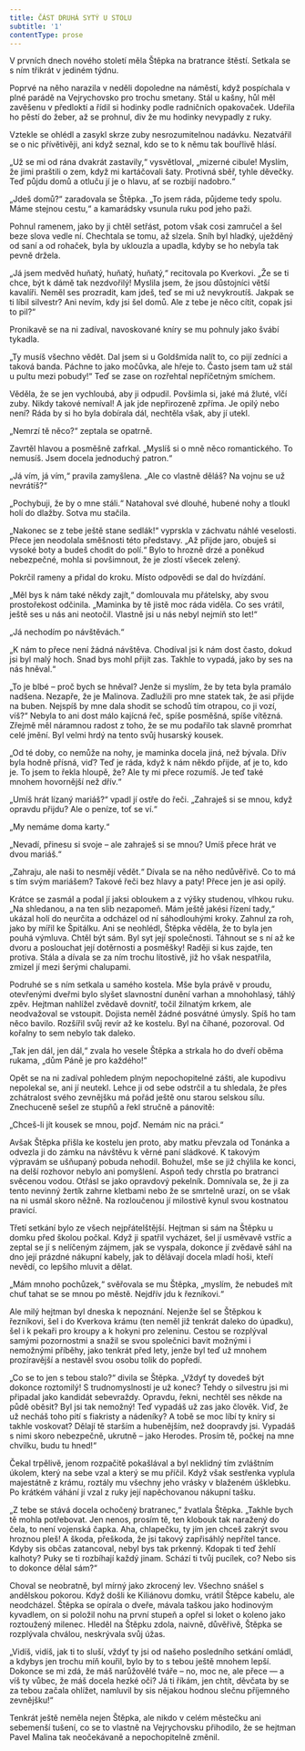 ```yaml
---
title: ČÁST DRUHÁ SYTÝ U STOLU
subtitle: '1'
contentType: prose
---
```


<section>

V prvních dnech nového století měla Štěpka na bratrance štěstí. Setkala se s ním třikrát v jediném týdnu.

Poprvé na něho narazila v neděli dopoledne na náměstí, když pospíchala v plné parádě na Vejrychovsko pro trochu smetany. Stál u kašny, hůl měl zavěšenu v předloktí a řídil si hodinky podle radničních opakovaček. Udeřila ho pěstí do žeber, až se prohnul, div že mu hodinky nevypadly z ruky.

Vztekle se ohlédl a zasykl skrze zuby nesrozumitelnou nadávku. Nezatvářil se o nic přívětivěji, ani když seznal, kdo se to k němu tak bouřlivě hlásí.

„Už se mi od rána dvakrát zastavily,“ vysvětloval, „mizerné cibule! Myslím, že jimi praštili o zem, když mi kartáčovali šaty. Protivná sběř, tyhle děvečky. Teď půjdu domů a otluču jí je o hlavu, ať se rozbijí nadobro.“

„Jdeš domů?“ zaradovala se Štěpka. „To jsem ráda, půjdeme tedy spolu. Máme stejnou cestu,“ a kamarádsky vsunula ruku pod jeho paži.

Pohnul ramenem, jako by ji chtěl setřást, potom však cosi zamručel a šel beze slova vedle ní. Chechtala se tomu, až slzela. Sníh byl hladký, uježděný od saní a od rohaček, byla by uklouzla a upadla, kdyby se ho nebyla tak pevně držela.

„Já jsem medvěd huňatý, huňatý, huňatý,“ recitovala po Kverkovi. „Že se ti chce, být k dámě tak nezdvořilý! Myslila jsem, že jsou důstojníci větší kavalíři. Neměl ses prozradit, kam jdeš, teď se mi už nevykroutíš. Jakpak se ti líbil silvestr? Ani nevím, kdy jsi šel domů. Ale z tebe je něco cítit, copak jsi to pil?“

Pronikavě se na ni zadíval, navoskované kníry se mu pohnuly jako švábí tykadla.

„Ty musíš všechno vědět. Dal jsem si u Goldšmída nalít to, co pijí zedníci a taková banda. Páchne to jako močůvka, ale hřeje to. Často jsem tam už stál u pultu mezi pobudy!“ Teď se zase on rozřehtal nepříčetným smíchem.

Věděla, že se jen vychloubá, aby ji odpudil. Povšimla si, jaké má žluté, vlčí zuby. Nikdy takové nemíval! A jak jde nepřirozeně zpříma. Je opilý nebo není? Ráda by si ho byla dobírala dál, nechtěla však, aby jí utekl.

„Nemrzí tě něco?“ zeptala se opatrně.

Zavrtěl hlavou a posměšně zafrkal. „Myslíš si o mně něco romantického. To nemusíš. Jsem docela jednoduchý patron.“

„Já vím, já vím,“ pravila zamyšlena. „Ale co vlastně děláš? Na vojnu se už nevrátíš?“

„Pochybuji, že by o mne stáli.“ Natahoval své dlouhé, hubené nohy a tloukl holí do dlažby. Sotva mu stačila.

„Nakonec se z tebe ještě stane sedlák!“ vyprskla v záchvatu náhlé veselosti. Přece jen neodolala směšnosti této představy. „Až přijde jaro, obuješ si vysoké boty a budeš chodit do polí.“ Bylo to hrozně drzé a poněkud nebezpečné, mohla si povšimnout, že je zlostí všecek zelený.

Pokrčil rameny a přidal do kroku. Místo odpovědi se dal do hvízdání.

„Měl bys k nám také někdy zajít,“ domlouvala mu přátelsky, aby svou prostořekost odčinila. „Maminka by tě jistě moc ráda viděla. Co ses vrátil, ještě ses u nás ani neotočil. Vlastně jsi u nás nebyl nejmíň sto let!“

„Já nechodím po návštěvách.“

„K nám to přece není žádná návštěva. Chodíval jsi k nám dost často, dokud jsi byl malý hoch. Snad bys mohl přijít zas. Takhle to vypadá, jako by ses na nás hněval.“

„To je blbé – proč bych se hněval? Jenže si myslím, že by teta byla pramálo nadšena. Nezapře, že je Malinova. Zadlužili pro mne statek tak, že asi přijde na buben. Nejspíš by mne dala shodit se schodů tím otrapou, co ji vozí, víš?“ Nebyla to ani dost málo kajícná řeč, spíše posměšná, spíše vítězná. Zřejmě měl náramnou radost z toho, že se mu podařilo tak slavně promrhat celé jmění. Byl velmi hrdý na tento svůj husarský kousek.

„Od té doby, co nemůže na nohy, je maminka docela jiná, než bývala. Dřív byla hodně přísná, viď? Teď je ráda, když k nám někdo přijde, ať je to, kdo je. To jsem to řekla hloupě, že? Ale ty mi přece rozumíš. Je teď také mnohem hovornější než dřív.“

„Umíš hrát lízaný mariáš?“ vpadl jí ostře do řeči. „Zahraješ si se mnou, když opravdu přijdu? Ale o peníze, toť se ví.“

„My nemáme doma karty.“

„Nevadí, přinesu si svoje – ale zahraješ si se mnou? Umíš přece hrát ve dvou mariáš.“

„Zahraju, ale naši to nesmějí vědět.“ Dívala se na něho nedůvěřivě. Co to má s tím svým mariášem? Takové řeči bez hlavy a paty! Přece jen je asi opilý.

Krátce se zasmál a podal jí jaksi obloukem a z výšky studenou, vlhkou ruku. „Na shledanou, a na ten slib nezapomeň. Mám ještě jakési řízení tady,“ ukázal holí do neurčita a odcházel od ní sáhodlouhými kroky. Zahnul za roh, jako by mířil ke Špitálku. Ani se neohlédl, Štěpka věděla, že to byla jen pouhá výmluva. Chtěl být sám. Byl syt její společnosti. Táhnout se s ní až ke dvoru a poslouchat její dotěrnosti a posměšky! Raději si kus zajde, ten protiva. Stála a dívala se za ním trochu lítostivě, již ho však nespatřila, zmizel jí mezi šerými chalupami.

Podruhé se s ním setkala u samého kostela. Mše byla právě v proudu, otevřenými dveřmi bylo slyšet slavnostní dunění varhan a mnohohlasý, táhlý zpěv. Hejtman nahlížel zvědavě dovnitř, točil žilnatým krkem, ale neodvažoval se vstoupit. Dojista neměl žádné posvátné úmysly. Spíš ho tam něco bavilo. Rozšířil svůj revír až ke kostelu. Byl na číhané, pozoroval. Od kořalny to sem nebylo tak daleko.

„Tak jen dál, jen dál,“ zvala ho vesele Štěpka a strkala ho do dveří oběma rukama, „dům Páně je pro každého!“

Opět se na ni zadíval pohledem plným nepochopitelné zášti, ale kupodivu nepolekal se, ani jí neutekl. Lehce ji od sebe odstrčil a tu shledala, že přes zchátralost svého zevnějšku má pořád ještě onu starou selskou sílu. Znechuceně sešel ze stupňů a řekl stručně a pánovitě:

„Chceš-li jít kousek se mnou, pojď. Nemám nic na práci.“

Avšak Štěpka přišla ke kostelu jen proto, aby matku převzala od Tonánka a odvezla ji do zámku na návštěvu k věrné paní sládkové. K takovým výpravám se ušňupaný pobuda nehodil. Bohužel, mše se již chýlila ke konci, na delší rozhovor nebylo ani pomyšlení. Aspoň tedy chrstla po bratranci svěcenou vodou. Otřásl se jako opravdový pekelník. Domnívala se, že ji za tento nevinný žertík zahrne kletbami nebo že se smrtelně urazí, on se však na ni usmál skoro něžně. Na rozloučenou jí milostivě kynul svou kostnatou pravicí.

Třetí setkání bylo ze všech nejpřátelštější. Hejtman si sám na Štěpku u domku před školou počkal. Když ji spatřil vycházet, šel jí usměvavě vstříc a zeptal se jí s nelíčeným zájmem, jak se vyspala, dokonce jí zvědavě sáhl na dno její prázdné nákupní kabely, jak to dělávají docela mladí hoši, kteří nevědí, co lepšího mluvit a dělat.

„Mám mnoho pochůzek,“ svěřovala se mu Štěpka, „myslím, že nebudeš mít chuť tahat se se mnou po městě. Nejdřív jdu k řezníkovi.“

Ale milý hejtman byl dneska k nepoznání. Nejenže šel se Štěpkou k řezníkovi, šel i do Kverkova krámu (ten neměl již tenkrát daleko do úpadku), šel i k pekaři pro kroupy a k hokyni pro zeleninu. Cestou se rozplýval samými pozornostmi a snažil se svou společnici bavit možnými i nemožnými příběhy, jako tenkrát před lety, jenže byl teď už mnohem prozíravější a nestavěl svou osobu tolik do popředí.

„Co se to jen s tebou stalo?“ divila se Štěpka. „Vždyť ty dovedeš být dokonce roztomilý! S trudnomyslností je už konec? Tehdy o silvestru jsi mi připadal jako kandidát sebevraždy. Opravdu, řekni, nechtěl ses někde na půdě oběsit? Byl jsi tak nemožný! Teď vypadáš už zas jako člověk. Viď, že už necháš toho pití s fiakristy a nádeníky? A tobě se moc líbí ty kníry si takhle voskovat? Dělají tě starším a hubenějším, než doopravdy jsi. Vypadáš s nimi skoro nebezpečně, ukrutně – jako Herodes. Prosím tě, počkej na mne chvilku, budu tu hned!“

Čekal trpělivě, jenom rozpačitě pokašlával a byl neklidný tím zvláštním úkolem, který na sebe vzal a který se mu příčil. Když však sestřenka vyplula majestátně z krámu, roztály mu všechny jeho vrásky v blaženém úšklebku. Po krátkém váhání jí vzal z ruky její napěchovanou nákupní tašku.

„Z tebe se stává docela ochočený bratranec,“ žvatlala Štěpka. „Takhle bych tě mohla potřebovat. Jen nenos, prosím tě, ten klobouk tak naražený do čela, to není vojenská čapka. Aha, chlapečku, ty jím jen chceš zakrýt svou hroznou pleš! A škoda, přeškoda, že jsi takový zapřisáhlý nepřítel tance. Kdyby sis občas zatancoval, nebyl bys tak prkenný. Kdopak ti teď žehlí kalhoty? Puky se ti rozbíhají každý jinam. Schází ti tvůj pucílek, co? Nebo sis to dokonce dělal sám?“

Choval se neobratně, byl mírný jako zkrocený lev. Všechno snášel s andělskou pokorou. Když došli ke Kiliánovu domku, vrátil Štěpce kabelu, ale neodcházel. Štěpka se opírala o dveře, mávala taškou jako hodinovým kyvadlem, on si položil nohu na první stupeň a opřel si loket o koleno jako roztoužený milenec. Hleděl na Štěpku zdola, naivně, důvěřivě, Štěpka se rozplývala chválou, neskrývala svůj úžas.

„Vidíš, vidíš, jak ti to sluší, vždyť ty jsi od našeho posledního setkání omládl, a kdybys jen trochu míň kouřil, bylo by to s tebou ještě mnohem lepší. Dokonce se mi zdá, že máš narůžovělé tváře – no, moc ne, ale přece — a víš ty vůbec, že máš docela hezké oči? Já ti říkám, jen chtít, děvčata by se za tebou začala ohlížet, namluvil by sis nějakou hodnou slečnu příjemného zevnějšku!“

Tenkrát ještě neměla nejen Štěpka, ale nikdo v celém městečku ani sebemenší tušení, co se to vlastně na Vejrychovsku přihodilo, že se hejtman Pavel Malina tak neočekávaně a nepochopitelně změnil.

</section>
